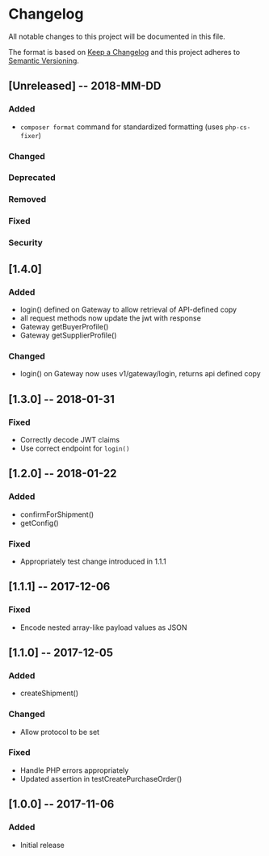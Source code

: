 # Changelog
All notable changes to this project will be documented in this file.

The format is based on [Keep a Changelog](http://keepachangelog.com/en/1.0.0/)
and this project adheres to [Semantic Versioning](http://semver.org/spec/v2.0.0.html).

## [Unreleased] -- 2018-MM-DD

### Added
  * `composer format` command for standardized formatting (uses `php-cs-fixer`)
### Changed
### Deprecated
### Removed
### Fixed
### Security

## [1.4.0]

### Added
  * login() defined on Gateway to allow retrieval of API-defined copy
  * all request methods now update the jwt with response
  * Gateway getBuyerProfile()
  * Gateway getSupplierProfile()

### Changed
  * login() on Gateway now uses v1/gateway/login, returns api defined copy

## [1.3.0] -- 2018-01-31

### Fixed
  * Correctly decode JWT claims
  * Use correct endpoint for `login()`

## [1.2.0] -- 2018-01-22

### Added
  * confirmForShipment()
  * getConfig()
### Fixed
  * Appropriately test change introduced in 1.1.1

## [1.1.1] -- 2017-12-06

### Fixed
  * Encode nested array-like payload values as JSON

## [1.1.0] -- 2017-12-05

### Added
  * createShipment()
### Changed
  * Allow protocol to be set
### Fixed
  * Handle PHP errors appropriately
  * Updated assertion in testCreatePurchaseOrder()

## [1.0.0] -- 2017-11-06

### Added
  * Initial release
